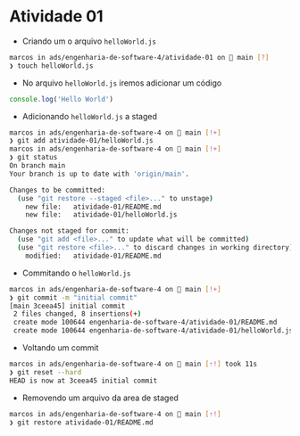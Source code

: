 # Atividade 01

- Criando um o arquivo `helloWorld.js`
```bash
marcos in ads/engenharia-de-software-4/atividade-01 on  main [?] 
❯ touch helloWorld.js
```

- No arquivo `helloWorld.js` iremos adicionar um código
```javascript
console.log('Hello World')
```

- Adicionando `helloWorld.js` a staged
```bash
marcos in ads/engenharia-de-software-4 on  main [!+] 
❯ git add atividade-01/helloWorld.js 
marcos in ads/engenharia-de-software-4 on  main [!+] 
❯ git status                        
On branch main
Your branch is up to date with 'origin/main'.

Changes to be committed:
  (use "git restore --staged <file>..." to unstage)
	new file:   atividade-01/README.md
	new file:   atividade-01/helloWorld.js

Changes not staged for commit:
  (use "git add <file>..." to update what will be committed)
  (use "git restore <file>..." to discard changes in working directory)
	modified:   atividade-01/README.md
```

- Commitando o `helloWorld.js`
``` bash
marcos in ads/engenharia-de-software-4 on  main [!+] 
❯ git commit -m "initial commit"                     
[main 3ceea45] initial commit
 2 files changed, 8 insertions(+)
 create mode 100644 engenharia-de-software-4/atividade-01/README.md
 create mode 100644 engenharia-de-software-4/atividade-01/helloWorld.js
```

- Voltando um commit
```bash
marcos in ads/engenharia-de-software-4 on  main [⇡!] took 11s 
❯ git reset --hard                                         
HEAD is now at 3ceea45 initial commit
```

- Removendo um arquivo da area de staged
```bash
marcos in ads/engenharia-de-software-4 on  main [⇡!] 
❯ git restore atividade-01/README.md
```